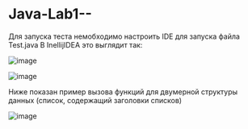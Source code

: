 # Java-Lab1--

Для запуска теста немобходимо настроить IDE для запуска файла Test.java
В InellijIDEA это выглядит так:

![image](https://user-images.githubusercontent.com/72248636/197327885-d2987261-222f-475c-b744-f8205e674d3d.png)


![image](https://user-images.githubusercontent.com/72248636/197327903-40472c9a-7f7f-44e0-b6c2-6adab967bcc2.png)


Ниже показан пример вызова функций для двумерной структуры данных (список, содержащий заголовки списков)

![image](https://user-images.githubusercontent.com/72248636/197327801-3143485f-e5ef-4260-9e1f-b16e614f9316.png)
